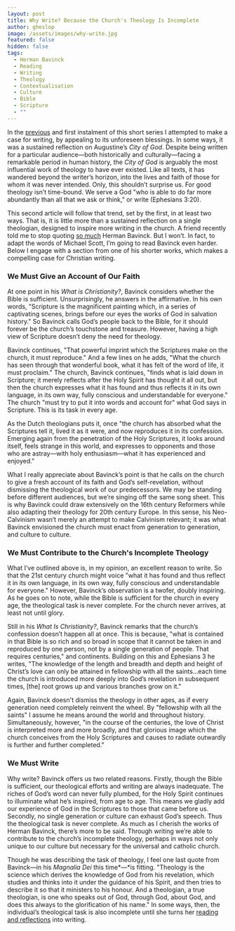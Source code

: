 ```yaml
---
layout: post
title: Why Write? Because the Church's Theology Is Incomplete
author: gheslop
image: /assets/images/why-write.jpg
featured: false
hidden: false
tags:
  - Herman Bavinck
  - Reading
  - Writing
  - Theology
  - Contextualisation
  - Culture
  - Bible
  - Scripture
  - ""
---
```

In the [previous](https://rekindle.co.za/content/2024-10-22-why-write) and first instalment of this short series I attempted to make a case for writing, by appealing to its unforeseen blessings. In some ways, it was a sustained reflection on Augustine’s *City of God*. Despite being written for a particular audience—both historically and culturally—facing a remarkable period in human history, the *City of God* is arguably the most influential work of theology to have ever existed. Like all texts, it has wandered beyond the writer’s horizon, into the lives and faith of those for whom it was never intended. Only, this shouldn’t surprise us. For good theology isn’t time-bound. We serve a God "who is able to do far more abundantly than all that we ask or think," or write (Ephesians 3:20).

This second article will follow that trend, set by the first, in at least two ways. That is, it is little more than a sustained reflection on a single theologian, designed to inspire more writing in the church. A friend recently told me to stop quoting [so much](https://rekindle.co.za/content/2024-09-19-stop-blaming-martin-luther-and-the-reformation-for-relativism) Herman Bavinck. But I won’t. In fact, to adapt the words of Michael Scott, I’m going to read Bavinck even harder. Below I engage with a section from one of his shorter works, which makes a compelling case for Christian writing.

### We Must Give an Account of Our Faith

At one point in his *What is Christianity?*, Bavinck considers whether the Bible is sufficient. Unsurprisingly, he answers in the affirmative. In his own words, "Scripture is the magnificent painting which, in a series of captivating scenes, brings before our eyes the works of God in salvation history." So Bavinck calls God’s people back to the Bible, for it should forever be the church’s touchstone and treasure. However, having a high view of Scripture doesn’t deny the need for theology.

Bavinck continues, "That powerful imprint which the Scriptures make on the church, it must reproduce." And a few lines on he adds, "What the church has seen through that wonderful book, what it has felt of the word of life, it must proclaim." The church, Bavinck continues, "finds what is laid down in Scripture; it merely reflects after the Holy Spirit has thought it all out, but then the church expresses what it has found and thus reflects it in its own language, in its own way, fully conscious and understandable for everyone." The church "must try to put it into words and account for" what God says in Scripture. This is its task in every age.

As the Dutch theologians puts it, once "the church has absorbed what the Scriptures tell it, lived it as it were, and now reproduces it in its confession. Emerging again from the penetration of the Holy Scriptures, it looks around itself, feels strange in this world, and expresses to opponents and those who are astray—with holy enthusiasm—what it has experienced and enjoyed."

What I really appreciate about Bavinck’s point is that he calls on the church to give a fresh account of its faith and God’s self-revelation, without dismissing the theological work of our predecessors. We may be standing before different audiences, but we’re singing off the same song sheet. This is why Bavinck could draw extensively on the 16th century Reformers while also adapting their theology for 20th century Europe. In this sense, his Neo-Calvinism wasn’t merely an attempt to make Calvinism relevant; it was what Bavinck envisioned the church must enact from generation to generation, and culture to culture.

### We Must Contribute to the Church's Incomplete Theology

What I’ve outlined above is, in my opinion, an excellent reason to write. So that the 21st century church might voice "what it has found and thus reflect it in its own language, in its own way, fully conscious and understandable for everyone." However, Bavinck’s observation is a twofer, doubly inspiring. As he goes on to note, while the Bible is sufficient for the church in every age, the theological task is never complete. For the church never arrives, at least not until glory.

Still in his *What Is Christianity?*, Bavinck remarks that the church’s confession doesn’t happen all at once. This is because, "what is contained in that Bible is so rich and so broad in scope that it cannot be taken in and reproduced by one person, not by a single generation of people. That requires centuries," and continents. Building on this and Ephesians 3 he writes, "The knowledge of the length and breadth and depth and height of Christ’s love can only be attained in fellowship with all the saints…each time the church is introduced more deeply into God’s revelation in subsequent times, \[the] root grows up and various branches grow on it."

Again, Bavinck doesn't dismiss the theology in other ages, as if every generation need completely reinvent the wheel. By "fellowship with all the saints" I assume he means around the world and throughout history. Simultaneously, however, "in the course of the centuries, the love of Christ is interpreted more and more broadly, and that glorious image which the church conceives from the Holy Scriptures and causes to radiate outwardly is further and further completed."

### We Must Write

Why write? Bavinck offers us two related reasons. Firstly, though the Bible is sufficient, our theological efforts and writing are always inadequate. The riches of God’s word can never fully plumbed, for the Holy Spirit continues to illuminate what he’s inspired, from age to age. This means we gladly add our experience of God in the Scriptures to those that came before us. Secondly, no single generation or culture can exhaust God’s speech. Thus the theological task is never complete. As much as I cherish the works of Herman Bavinck, there’s more to be said. Through writing we’re able to contribute to the church’s incomplete theology, perhaps in ways not only unique to our culture but necessary for the universal and catholic church.

Though he was describing the task of theology, I feel one last quote from Bavinck—in his *Magnalia Dei* this time*—*is fitting. "Theology is the science which derives the knowledge of God from his revelation, which studies and thinks into it under the guidance of his Spirit, and then tries to describe it so that it ministers to his honour. And a theologian, a true theologian, is one who speaks out of God, through God, about God, and does this always to the glorification of his name." In some ways, then, the individual’s theological task is also incomplete until she turns her [reading and reflections](https://rekindle.co.za/content/2024-10-28-how-to-become-a-better-reader) into writing.